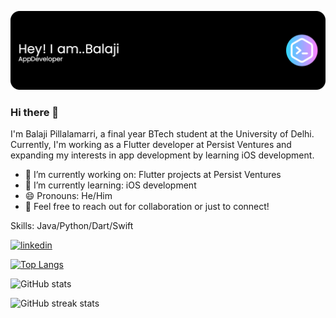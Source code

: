 
![Header](./balu.png)
### Hi there 👋
I'm Balaji Pillalamarri, a final year BTech student at the University of Delhi. Currently, I'm working as a Flutter developer at Persist Ventures and expanding my interests in app development by learning iOS development.

- 🔭 I’m currently working on: Flutter projects at Persist Ventures
- 🌱 I’m currently learning: iOS development
- 😄 Pronouns: He/Him
- 🤝 Feel free to reach out for collaboration or just to connect!

Skills: Java/Python/Dart/Swift

[<img src='https://cdn.jsdelivr.net/npm/simple-icons@3.0.1/icons/linkedin.svg' alt='linkedin' height='40'>](https://www.linkedin.com/in/https://www.linkedin.com/in/balajipillalamarri//)  

[![Top Langs](https://github-readme-stats.vercel.app/api/top-langs/?username=balajistark30)](https://github.com/anuraghazra/github-readme-stats)

![GitHub stats](https://github-readme-stats.vercel.app/api?username=balajistark30&show_icons=true)  

![GitHub streak stats](https://streak-stats.demolab.com/?user=balajistark30)  

